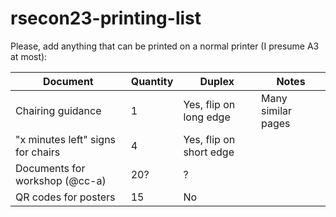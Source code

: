 # rsecon23-printing-list

Please, add anything that can be printed on a normal printer (I presume A3 at most):

| Document | Quantity | Duplex | Notes |
| --- | --- | --- | --- |
| Chairing guidance | 1 | Yes, flip on long edge | Many similar pages |
| "x minutes left" signs for chairs | 4 | Yes, flip on short edge | |
| Documents for workshop (@cc-a) | 20? | ? | |
| QR codes for posters | 15 | No | |
